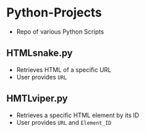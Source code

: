 # Python-Projects
- Repo of various Python Scripts

## HTMLsnake.py
- Retrieves HTML of a specific URL
- User provides `URL`

## HMTLviper.py
- Retrieves a specific HTML element by its ID
- User provides `URL` and `Element_ID`
